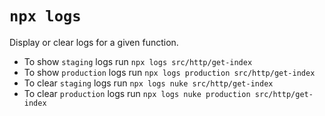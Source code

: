 # `npx logs`

Display or clear logs for a given function.

* To show `staging` logs run `npx logs src/http/get-index`
* To show `production` logs run `npx logs production src/http/get-index`
* To clear `staging` logs run `npx logs nuke src/http/get-index`
* To clear `production` logs run `npx logs nuke production src/http/get-index`
